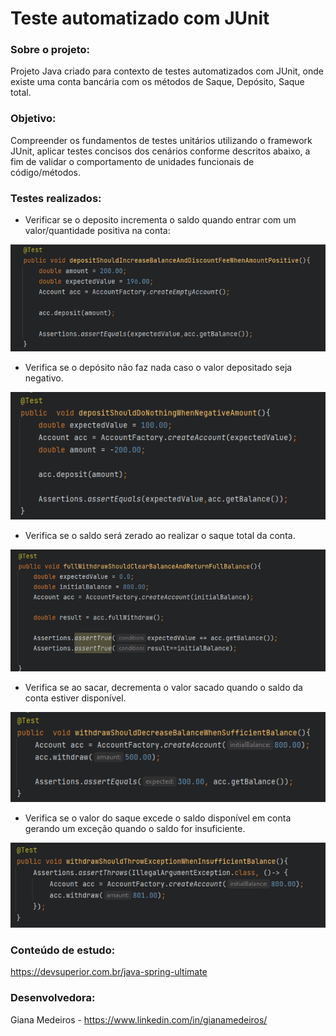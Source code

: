 # Teste automatizado com JUnit

### Sobre o projeto:

Projeto Java criado para contexto de testes automatizados com JUnit, onde existe uma conta bancária com os métodos de Saque, Depósito, Saque total.

### Objetivo:

Compreender os fundamentos de testes unitários utilizando o framework JUnit, aplicar testes concisos dos cenários conforme descritos abaixo, a fim de validar o comportamento de unidades funcionais de código/métodos.

### Testes realizados:

- Verificar se o deposito incrementa o saldo quando entrar com um valor/quantidade positiva na conta:

![img.png](img.png)

- Verifica se o depósito não faz nada caso o valor depositado seja negativo.

![img_1.png](img_1.png)

- Verifica se o saldo será zerado ao realizar o saque total da conta.

![img_2.png](img_2.png)

- Verifica se ao sacar, decrementa o valor sacado  quando o saldo da conta estiver disponível.

![img_3.png](img_3.png)

- Verifica se o valor do saque excede o saldo disponível em conta gerando um exceção quando o saldo for insuficiente.

![img_5.png](img_5.png)


### Conteúdo de estudo:

https://devsuperior.com.br/java-spring-ultimate

### Desenvolvedora:

Giana Medeiros - https://www.linkedin.com/in/gianamedeiros/
